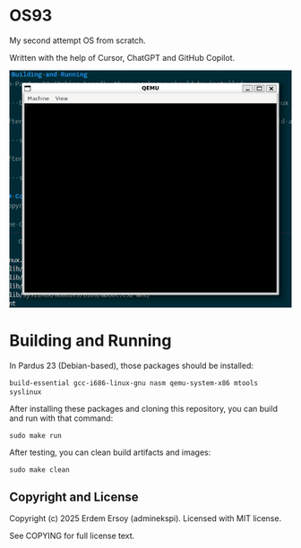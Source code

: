 # OS93
My second attempt OS from scratch.

Written with the help of Cursor, ChatGPT and GitHub Copilot.

![OS93 0.0.2 on QEMU](https://raw.githubusercontent.com/adminekspi/OS93/refs/heads/main/media/OS93_0_0_2.png)

# Building and Running
In Pardus 23 (Debian-based), those packages should be installed:

    build-essential gcc-i686-linux-gnu nasm qemu-system-x86 mtools syslinux

After installing these packages and cloning this repository, you can build and run with that command:

    sudo make run

After testing, you can clean build artifacts and images:

    sudo make clean

## Copyright and License
Copyright (c) 2025 Erdem Ersoy (adminekspi). Licensed with MIT license.

See COPYING for full license text.
